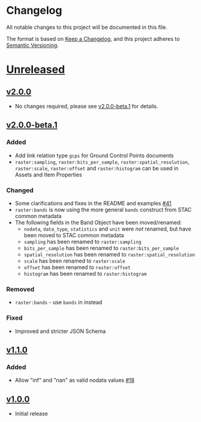 # Changelog

All notable changes to this project will be documented in this file.

The format is based on [Keep a Changelog](https://keepachangelog.com/en/1.0.0/),
and this project adheres to [Semantic Versioning](https://semver.org/spec/v2.0.0.html).

# [Unreleased]

## [v2.0.0]

- No changes required, please see [v2.0.0-beta.1](#v200-beta1) for details.

## [v2.0.0-beta.1]

### Added

- Add link relation type `gcps` for Ground Control Points documents
- `raster:sampling`, `raster:bits_per_sample`, `raster:spatial_resolution`, `raster:scale`, `raster:offset` and `raster:histogram`
  can be used in Assets and Item Properties

### Changed

- Some clarifications and fixes in the README and examples [#41](https://github.com/stac-extensions/raster/pull/41)
- `raster:bands` is now using the more general `bands` construct from STAC common metadata
- The following fields in the Band Object have been moved/renamed:
  - `nodata`, `data_type`, `statistics` and `unit` were *not* renamed, but have been moved to STAC common metadata
  - `sampling` has been renamed to `raster:sampling`
  - `bits_per_sample` has been renamed to `raster:bits_per_sample`
  - `spatial_resolution` has been renamed to `raster:spatial_resolution`
  - `scale` has been renamed to `raster:scale`
  - `offset` has been renamed to `raster:offset`
  - `histogram` has been renamed to `raster:histogram`

### Removed

- `raster:bands` - use `bands` in instead

### Fixed

- Improved and stricter JSON Schema

## [v1.1.0]

### Added

- Allow "inf" and "nan" as valid nodata values [#18](https://github.com/stac-extensions/raster/issues/18)

## [v1.0.0]

- Initial release

[Unreleased]: <https://github.com/stac-extensions/raster/compare/v2.0.0...HEAD>
[v2.0.0]: <https://github.com/stac-extensions/raster/compare/v2.0.0-beta.1...v2.0.0>
[v2.0.0-beta.1]: <https://github.com/stac-extensions/tree/v2.0.0-beta.1>
[v1.1.0]: <https://github.com/stac-extensions/tree/v1.1.0>
[v1.0.0]: <https://github.com/stac-extensions/tree/v1.0.0>
